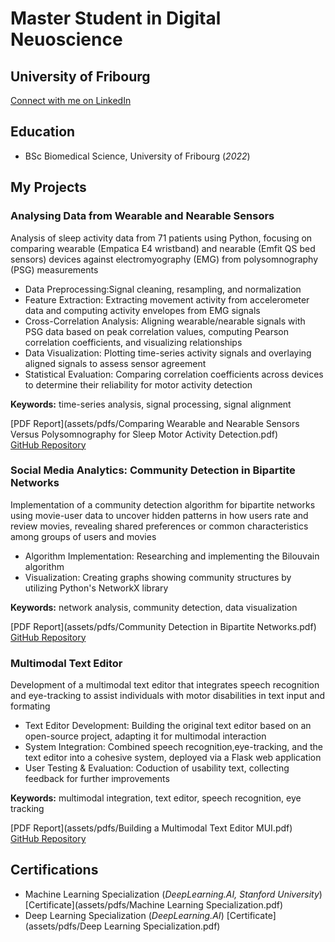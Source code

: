 # Master Student in Digital Neuoscience
## University of Fribourg

[Connect with me on LinkedIn](https://www.linkedin.com/in/hannah-portmann/)

## Education
- BSc Biomedical Science, University of Fribourg (_2022_)



## My Projects

### Analysing Data from Wearable and Nearable Sensors  
Analysis of sleep activity data from 71 patients using Python, focusing on comparing wearable (Empatica E4 wristband) and nearable (Emfit QS bed sensors) devices against electromyography (EMG) from polysomnography (PSG) measurements
- Data Preprocessing:Signal cleaning, resampling, and normalization
- Feature Extraction: Extracting movement activity from accelerometer data and computing activity envelopes from EMG signals
- Cross-Correlation Analysis: Aligning wearable/nearable signals with PSG data based on peak correlation values, computing Pearson correlation coefficients, and visualizing relationships
- Data Visualization: Plotting time-series activity signals and overlaying aligned signals to assess sensor agreement
- Statistical Evaluation: Comparing correlation coefficients across devices to determine their reliability for motor activity detection

**Keywords:** time-series analysis, signal processing, signal alignment


[PDF Report](assets/pdfs/Comparing Wearable and Nearable Sensors Versus Polysomnography for Sleep Motor Activity Detection.pdf)  
[GitHub Repository](https://github.com/portmannh/data-analysis-biosensors)

### Social Media Analytics: Community Detection in Bipartite Networks
Implementation of a community detection algorithm for bipartite networks using movie-user data to uncover hidden patterns in how users rate and review movies, revealing shared preferences or common characteristics among groups of users and movies
- Algorithm Implementation: Researching and implementing the Bilouvain algorithm
- Visualization: Creating graphs showing community structures by utilizing Python's NetworkX library

**Keywords:** network analysis, community detection, data visualization
  
[PDF Report](assets/pdfs/Community Detection in Bipartite Networks.pdf)  
[GitHub Repository](https://github.com/portmannh/SMA-Lboxd)


### Multimodal Text Editor
Development of a multimodal text editor that integrates speech recognition and eye-tracking to assist individuals with motor disabilities in text input and formating
- Text Editor Development: Building the original text editor based on an open-source project, adapting it for multimodal interaction
- System Integration: Combined speech recognition,eye-tracking, and the text editor into a cohesive system, deployed via a Flask web application
- User Testing & Evaluation: Coduction of usability text, collecting feedback for further improvements

**Keywords:** multimodal integration, text editor, speech recognition, eye tracking

[PDF Report](assets/pdfs/Building a Multimodal Text Editor MUI.pdf)  
[GitHub Repository](https://github.com/portmannh/SR_Gaze_TextEditor)


## Certifications
- Machine Learning Specialization (_DeepLearning.AI, Stanford University_)
  [Certificate](assets/pdfs/Machine Learning Specialization.pdf)
- Deep Learning Specialization (_DeepLearning.AI_)
  [Certificate](assets/pdfs/Deep Learning Specialization.pdf) 
